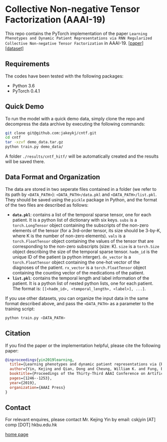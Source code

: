 # Collective Non-negative Tensor Factorization (AAAI-19)

This repo contains the PyTorch implementation of the paper `Learning Phenotypes and Dynamic Patient Representations via RNN Regularized Collective Non-negative Tensor Factorization` in AAAI-19. [[paper]](https://aaai.org/ojs/index.php/AAAI/article/view/3920) [[dataset]](https://mimic.physionet.org/)

## Requirements
The codes have been tested with the following packages:
- Python 3.6  
- PyTorch 0.4.1  

## Quick Demo
To run the model with a quick demo data, simply clone the repo and decompress the data archive by executing the following commands:
```bash
git clone git@github.com:jakeykj/cntf.git
cd cntf
tar -xzvf demo_data.tar.gz
python train.py demo_data/
```
A folder `./results/cntf_hitf/` will be automatically created and the results will be saved there.

## Data Format and Organization
The data are stored in two seperate files contained in a folder (we refer to its path by `<DATA_PATH>`): `<DATA_PATH>/data.pkl` and `<DATA_PATH>/list.pkl`. They should be saved using the `pickle` package in Python, and the format of the two files are described as follows:
- **`data.pkl`**: contains a list of the temporal sparse tensor, one for each patient. It is a python list of dictionary with six keys. `subs` is a `torch.LongTensor` object containing the subscripts of the non-zero elements of the tensor (for a 3rd-order tensor, its size should be 3-by-K, where K is the number of non-zero elements). `vals` is a `torch.FloatTensor` object containing the values of the tensor that are corresponding to the non-zero subscripts (size: K). `size` is a `torch.Size` object describing the size of the temporal sparse tensor. `hadm_id` is the unique ID of the patient (a python interger). `dx_vector` is a `torch.FloatTensor` object containing the one-hot vector of the diagnoses of the patient. `rx_vector` is a `torch.FloatTensor` object containing the counting vector of the medications of the patient.
- **`list.pkl`**: contains the temporal length and label information of the patient. It is a python list of nested python lists, one for each patient. The format is: `[[<hadm_id>, <temporal_length>, <label>], ...]`.  

If you use other datasets, you can organize the input data in the same format described above, and pass the `<DATA_PATH>` as a parameter to the training script:
```bash
python train.py <DATA_PATH>
```


## Citation
If you find the paper or the implementation helpful, please cite the following paper:
```bib
@inproceedings{yin2019learning,
  title={Learning phenotypes and dynamic patient representations via {RNN} regularized collective non-negative tensor factorization},
  author={Yin, Kejing and Qian, Dong and Cheung, William K. and Fung, Benjamin C. M. and Poon, Jonathan},
  booktitle={Proceedings of the Thirty-Third AAAI Conference on Artificial Intelligence},
  pages={1246--1253},
  year={2019},
  organization={AAAI Press}
}
```

## Contact
For relevant enquires, please contact Mr. Kejing Yin by email: cskjyin [AT] comp [DOT] hkbu.edu.hk  

[home page](https://kejing.me)
